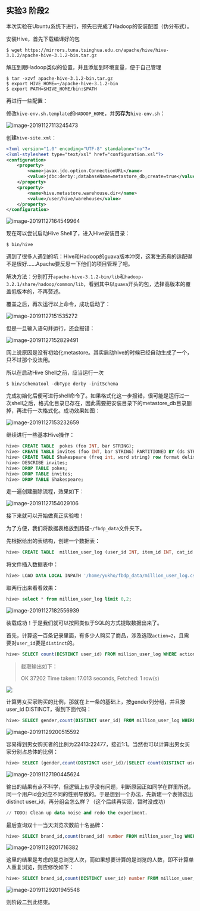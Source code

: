 ## 实验3 阶段2

本次实验在Ubuntu系统下进行，预先已完成了Hadoop的安装配置（伪分布式）。

安装Hive，首先下载编译好的包

```shell
$ wget https://mirrors.tuna.tsinghua.edu.cn/apache/hive/hive-3.1.2/apache-hive-3.1.2-bin.tar.gz
```

解压到跟Hadoop类似的位置，并且添加到环境变量，便于自己管理

```shell
$ tar -xzvf apache-hive-3.1.2-bin.tar.gz
$ export HIVE_HOME=~/apache-hive-3.1.2-bin
$ export PATH=$HIVE_HOME/bin:$PATH
```

再进行一些配置：

修改`hive-env.sh.template`的`HADOOP_HOME`，并**另存为**`hive-env.sh`：

![image-20191127113245473](./pics/image-20191127113245473.png)

创建`hive-site.xml`：

```xml
<?xml version="1.0" encoding="UTF-8" standalone="no"?>
<?xml-stylesheet type="text/xsl" href="configuration.xsl"?>
<configuration>
    <property>
		<name>javax.jdo.option.ConnectionURL</name>
		<value>jdbc:derby:;databaseName=metastore_db;create=true</value>
	</property>
	<property>
		<name>hive.metastore.warehouse.dir</name>
		<value>/user/hive/warehouse</value>
	</property>
</configuration>
```

![image-20191127164549964](./pics/image-20191127164549964.png)

现在可以尝试启动Hive Shell了，进入Hive安装目录：

```shell
$ bin/hive
```

遇到了很多人遇到的坑：Hive和Hadoop的guava版本冲突，这套生态真的适配得不是很好……Apache要反思一下他们的项目管理了吧。

解决方法：分别打开`apache-hive-3.1.2-bin/lib`和`hadoop-3.2.1/share/hadoop/common/lib`，看到其中以`guava`开头的包，选择高版本的覆盖低版本的，不再赘述。

覆盖之后，再次运行以上命令，成功启动了：

![image-20191127151535272](./pics/image-20191127151535272.png)

但是一旦输入语句并运行，还会报错：

![image-20191127152829491](./pics/image-20191127152829491.png)

网上说原因是没有初始化metastore。其实启动hive的时候已经自动生成了一个，只不过那个没法用。

所以在启动Hive Shell之前，应当运行一次

```shell
$ bin/schematool -dbType derby -initSchema
```

完成初始化后便可进行shell命令了。如果格式化这一步报错，很可能是运行过一次shell之后，格式化目录已存在，因此需要把安装目录下的metastore_db目录删掉，再进行一次格式化。成功效果如图：

![image-20191127153232659](./pics/image-20191127153232659.png)

继续进行一些基本Hive操作：

```sql
hive> CREATE TABLE  pokes (foo INT, bar STRING);
hive> CREATE TABLE invites (foo INT, bar STRING) PARTITIONED BY (ds STRING);
hive> CREATE TABLE Shakespeare (freq int, word string) row format delimited fields terminated by  '\t' stored as textfile;
hive> DESCRIBE invites;
hive> DROP TABLE pokes;
hive> DROP TABLE invites;
hive> DROP TABLE Shakespeare;
```

走一遍创建删除流程，效果如下：

![image-20191127154029106](./pics/image-20191127154029106.png)

接下来就可以开始做真正实验啦！

为了方便，我们将数据表格放到路径`~/fbdp_data`文件夹下。

先根据给出的表结构，创建一个数据表：

```sql
hive> CREATE TABLE  million_user_log (user_id INT, item_id INT, cat_id INT, merchant_id INT, brand_id INT, month INT, day INT, action INT, age_range INT, gender INT, province STRING) row format delimited fields terminated by ',';
```

将文件插入数据表中：

```sql
hive> LOAD DATA LOCAL INPATH '/home/yukho/fbdp_data/million_user_log.csv' INTO TABLE million_user_log;
```

取两行出来看看效果：

```sql
hive> select * from million_user_log limit 0,2;
```

![image-20191127182556939](./pics/image-20191127182556939.png)

装载成功！于是我们就可以按照类似于SQL的方式提取数据出来了。

首先，计算这一百条记录里面，有多少人购买了商品，涉及选取`action=2`，且需要对`user_id`要是`distinct`的。

```sql
hive> SELECT count(DISTINCT user_id) FROM million_user_log WHERE action=2;
```

> 截取输出如下：
>
> OK
> 37202
> Time taken: 17.013 seconds, Fetched: 1 row(s)

![](./pics/image-20191127183946832.png)

计算男女买家购买的比例，那就在上一条的基础上，按gender列分组，并且按user_id DISTINCT，得到下面代码：

```sql
hive> SELECT gender,count(DISTINCT user_id) FROM million_user_log WHERE action=2 GROUP BY gender;
```

![image-20191129200515592](./pics/image-20191129200515592.png)

容易得到男女购买者的比例为22413:22477，接近1:1。当然也可以计算出男女买家分别占总体的比例：

```sql
hive> SELECT (gender,count(DISTINCT user_id)/(SELECT count(DISTINCT user_id) FROM million_user_log WHERE action=2)) FROM million_user_log WHERE action=2 GROUP BY gender;
```

![image-20191127190445624](./pics/image-20191127190445624.png)

输出的结果有点不科学，但逻辑上似乎没有问题，判断原因正如同学在群里所说，同一个用户id会对应不同的性别导致的。于是想到一个办法，先新建一个表筛选出distinct user_id，再分组会怎么样？（这个后续再实现，暂时没成功）

```sql
// TODO: Clean up data noise and redo the experiment.
```

最后查询双十一当天浏览次数前十名品牌：

```sql
hive> SELECT brand_id,count(brand_id) number FROM million_user_log WHERE action=0 GROUP BY brand_id ORDER BY number DESC LIMIT 10;
```

![image-20191129201716382](./pics/image-20191129201716382.png)

这里的结果是考虑的是总浏览人次，而如果想要计算的是浏览的人数，即不计算单人重复浏览，则应修改如下：

```sql
hive> SELECT brand_id,count(DISTINCT user_id) number FROM million_user_log WHERE action=0 GROUP BY brand_id ORDER BY number DESC LIMIT 10;
```

![image-20191129201945548](./pics/image-20191129201945548.png)

则阶段二到此结束。